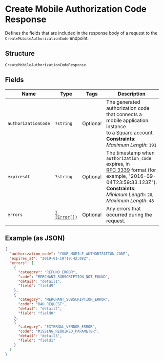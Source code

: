 
# Create Mobile Authorization Code Response

Defines the fields that are included in the response body of
a request to the `CreateMobileAuthorizationCode` endpoint.

## Structure

`CreateMobileAuthorizationCodeResponse`

## Fields

| Name | Type | Tags | Description | Getter | Setter |
|  --- | --- | --- | --- | --- | --- |
| `authorizationCode` | `?string` | Optional | The generated authorization code that connects a mobile application instance<br>to a Square account.<br>**Constraints**: *Maximum Length*: `191` | getAuthorizationCode(): ?string | setAuthorizationCode(?string authorizationCode): void |
| `expiresAt` | `?string` | Optional | The timestamp when `authorization_code` expires, in<br>[RFC 3339](https://tools.ietf.org/html/rfc3339) format (for example, "2016-09-04T23:59:33.123Z").<br>**Constraints**: *Minimum Length*: `20`, *Maximum Length*: `48` | getExpiresAt(): ?string | setExpiresAt(?string expiresAt): void |
| `errors` | [`?(Error[])`](../../doc/models/error.md) | Optional | Any errors that occurred during the request. | getErrors(): ?array | setErrors(?array errors): void |

## Example (as JSON)

```json
{
  "authorization_code": "YOUR_MOBILE_AUTHORIZATION_CODE",
  "expires_at": "2019-01-10T19:42:08Z",
  "errors": [
    {
      "category": "REFUND_ERROR",
      "code": "MERCHANT_SUBSCRIPTION_NOT_FOUND",
      "detail": "detail1",
      "field": "field9"
    },
    {
      "category": "MERCHANT_SUBSCRIPTION_ERROR",
      "code": "BAD_REQUEST",
      "detail": "detail2",
      "field": "field0"
    },
    {
      "category": "EXTERNAL_VENDOR_ERROR",
      "code": "MISSING_REQUIRED_PARAMETER",
      "detail": "detail3",
      "field": "field1"
    }
  ]
}
```

